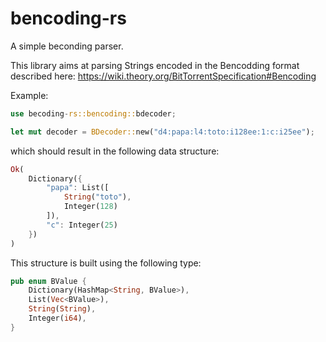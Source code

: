 # bencoding-rs
A simple beconding parser.

This library aims at parsing Strings encoded in the Bencodding format described here:
https://wiki.theory.org/BitTorrentSpecification#Bencoding

Example:
```rust
use becoding-rs::bencoding::bdecoder;

let mut decoder = BDecoder::new("d4:papa:l4:toto:i128ee:1:c:i25ee");
```
which should result in the following data structure:
```rust
Ok(
	Dictionary({
		"papa": List([
			String("toto"),
			Integer(128)
		]),
		"c": Integer(25)
	})
)
```

This structure is built using the following type:
```rust
pub enum BValue {
	Dictionary(HashMap<String, BValue>),
	List(Vec<BValue>),
	String(String),
	Integer(i64),
}
```